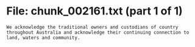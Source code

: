 ﻿# File: chunk_002161.txt (part 1 of 1)
```
We acknowledge the traditional owners and custodians of country throughout Australia and acknowledge their continuing connection to land, waters and community.
```

